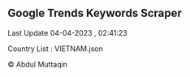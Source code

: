 

## Google Trends Keywords Scraper 
 
Last Update 04-04-2023 , 02:41:23

Country List :
VIETNAM.json



© Abdul Muttaqin 
